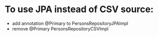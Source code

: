 # To use JPA instead of CSV source:
* add annotation @Primary  to PersonsRepositoryJPAImpl
* remove @Primary PersonsRepositoryCSVImpl
